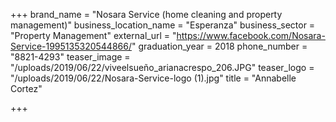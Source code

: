 +++
brand_name = "Nosara Service (home cleaning and property management)"
business_location_name = "Esperanza"
business_sector = "Property Management"
external_url = "https://www.facebook.com/Nosara-Service-1995135320544866/"
graduation_year = 2018
phone_number = "8821-4293"
teaser_image = "/uploads/2019/06/22/viveelsueño_arianacrespo_206.JPG"
teaser_logo = "/uploads/2019/06/22/Nosara-Service-logo (1).jpg"
title = "Annabelle Cortez"

+++
